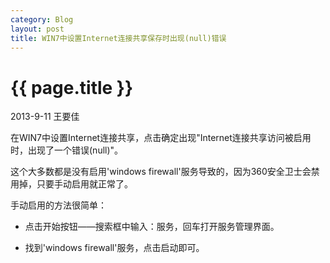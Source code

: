 ```yaml
---
category: Blog
layout: post
title: WIN7中设置Internet连接共享保存时出现(null)错误
---
```


{{ page.title }}
================

<p class="meta">2013-9-11 王要佳</p>

在WIN7中设置Internet连接共享，点击确定出现"Internet连接共享访问被启用时，出现了一个错误(null)"。

这个大多数都是没有启用'windows firewall'服务导致的，因为360安全卫士会禁用掉，只要手动启用就正常了。

手动启用的方法很简单：

* 点击开始按钮——搜索框中输入：服务，回车打开服务管理界面。

* 找到'windows firewall'服务，点击启动即可。
    















